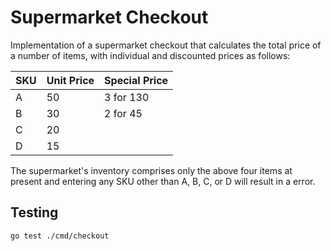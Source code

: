 # Supermarket Checkout

Implementation of a supermarket checkout that calculates the total price of a number of items, with individual and discounted prices as follows:

| SKU | Unit Price | Special Price |
|-----|------------|---------------|
| A   | 50         | 3 for 130     |
| B   | 30         | 2 for 45      |
| C   | 20         |               |
| D   | 15         |               |

The supermarket's inventory comprises only the above four items at present and entering any SKU other than A, B, C, or D will result in a error.

## Testing

`go test ./cmd/checkout`